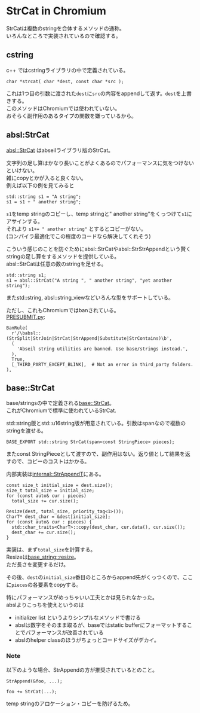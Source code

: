 # StrCat in Chromium
StrCatは複数のstringを合体するメソッドの通称。  
いろんなところで実装されているので確認する。

## cstring
c++ ではcstringライブラリの中で定義されている。
```cpp=
char *strcat( char *dest, const char *src );
```
これは1つ目の引数に渡された`dest`に`src`の内容をappendして返す。`dest`を上書きする。  
このメソッドはChromiumでは使われていない。  
おそらく副作用のあるタイプの関数を嫌っているから。

## absl:StrCat
[absl::StrCat](https://abseil.io/docs/cpp/guides/strings#abslstrcat-and-abslstrappend-for-string-concatenation) はabseilライブラリ版のStrCat。  

文字列の足し算はかなり長いことがよくあるのでパフォーマンスに気をつけないといけない。  
雑にcopyとかが入ると良くない。  
例えば以下の例を見てみると
```cpp=
std::string s1 = "A string";
s1 = s1 + " another string";
```
`s1`をtemp stringのコピーし、temp stringと" another string"をくっつけて`s1`にアサインする。  
それより `s1+= " another string"` とするとコピーがない。  
(コンパイラ最適化でこの程度のコードなら解決してくれそう)

こういう感じのことを防ぐためにabsl::StrCatやabsl::StrStrAppendという賢くstringの足し算をするメソッドを提供している。  
absl::StrCatは任意の数のstringを足せる。
```cpp=
std::string s1;
s1 = absl::StrCat("A string ", " another string", "yet another string");
```
またstd::string, absl::string_viewなどいろんな型をサポートしている。

ただし、これもChromiumではbanされている。  
[PRESUBMIT.py](https://source.chromium.org/chromium/chromium/src/+/main:PRESUBMIT.py;l=998-1005;drc=431239a32d113c52b1a0e4ca5e752bb76f55142c):
```python=
BanRule(
  r'/\babsl::(StrSplit|StrJoin|StrCat|StrAppend|Substitute|StrContains)\b',
  (
    'Abseil string utilities are banned. Use base/strings instead.',
  ),
  True,
  [_THIRD_PARTY_EXCEPT_BLINK],  # Not an error in third_party folders.
),
```

## base::StrCat
base/stringsの中で定義される[base::StrCat](https://source.chromium.org/chromium/chromium/src/+/main:base/strings/strcat.h)。  
これがChromiumで標準に使われているStrCat.

std::string版とstd::u16string版が用意されている。引数はspanなので複数のstringを渡せる。
```cpp=
BASE_EXPORT std::string StrCat(span<const StringPiece> pieces);
```
またconst StringPieceとして渡すので、副作用はない。返り値として結果を返すので、コピーのコストはかかる。

内部実装は[internal::StrAppendT](https://source.chromium.org/chromium/chromium/src/+/main:base/strings/strcat_internal.h;l=44;drc=641d3b47c0dcd3fc1231ebf0b31722e0a9299b1d)にある。
```cpp=
const size_t initial_size = dest.size();
size_t total_size = initial_size;
for (const auto& cur : pieces)
  total_size += cur.size();

Resize(dest, total_size, priority_tag<1>());
CharT* dest_char = &dest[initial_size];
for (const auto& cur : pieces) {
  std::char_traits<CharT>::copy(dest_char, cur.data(), cur.size());
  dest_char += cur.size();
}
```
実装は、まず`total_size`を計算する。  
Resizeは[base_string::resize](https://cpprefjp.github.io/reference/string/basic_string/resize.html)。  
ただ長さを変更するだけ。

その後、`dest`の`initial_size`番目のところからappend先がくっつくので、ここに`pieces`の各要素をcopyする。

特にパフォーマンスがめっちゃいい工夫とかは見られなかった。  
abslよりこっちを使えというのは
- initializer list というよりシンプルなメソッドで書ける
- abslは数字をそのまま取るが、baseではstatic bufferにフォーマットすることでパフォーマンスが改善されている
- abslのhelper classのほうがちょっとコードサイズがデカイ。

### Note
以下のような場合、StrAppendの方が推奨されているとのこと。
```cpp=
StrAppend(&foo, ...);

foo += StrCat(...);
```
temp stringのアロケーション・コピーを防げるため。

